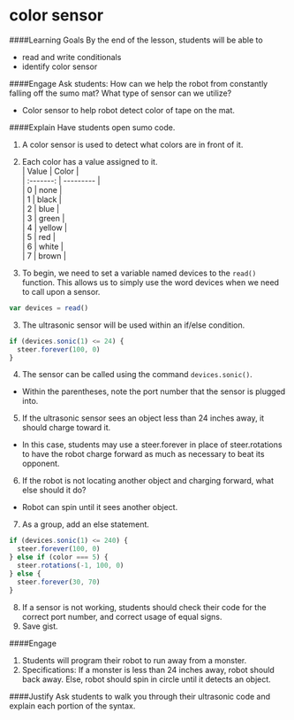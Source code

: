 # color sensor

####Learning Goals
By the end of the lesson, students will be able to
* read and write conditionals
* identify color sensor

####Engage
Ask students: How can we help the robot from constantly falling off the sumo mat? What type of sensor can we utilize?
  + Color sensor to help robot detect color of tape on the mat.

####Explain
Have students open sumo code.

1. A color sensor is used to detect what colors are in front of it. 
2. Each color has a value assigned to it.  
| Value     | Color     |  
| :-------: | --------- |  
| 0         | none      |  
| 1         | black     |  
| 2         | blue      |  
| 3         | green     |  
| 4         | yellow    |  
| 5         | red       |  
| 6         | white     |  
| 7         | brown     |  

3. To begin, we need to set a variable named devices to the ```read()``` function. This allows us to simply use the word devices when we need to call upon a sensor. 
```js
var devices = read()
```

3. The ultrasonic sensor will be used within an if/else condition.
```js
if (devices.sonic(1) <= 24) {
  steer.forever(100, 0)
}
```

4. The sensor can be called using the command ```devices.sonic()```.
  + Within the parentheses, note the port number that the sensor is plugged into.
5. If the ultrasonic sensor sees an object less than 24 inches away, it should charge toward it.
  + In this case, students may use a steer.forever in place of steer.rotations to have the robot charge forward as much as necessary to beat its opponent. 
6. If the robot is not locating another object and charging forward, what else should it do?
  + Robot can spin until it sees another object.
7. As a group, add an else statement.
```js
if (devices.sonic(1) <= 240) {
  steer.forever(100, 0)
} else if (color === 5) {
  steer.rotations(-1, 100, 0)
} else {
  steer.forever(30, 70)
}
```

8. If a sensor is not working, students should check their code for the correct port number, and correct usage of equal signs.
9. Save gist.

####Engage
1. Students will program their robot to run away from a monster. 
2. Specifications: If a monster is less than 24 inches away, robot should back away. Else, robot should spin in circle until it detects an object.  

####Justify
Ask students to walk you through their ultrasonic code and explain each portion of the syntax. 

